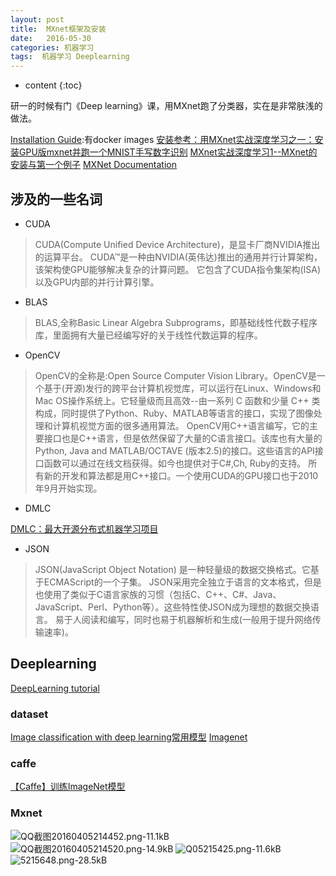 ```yaml
---
layout: post
title:  MXnet框架及安装
date:   2016-05-30
categories: 机器学习
tags:  机器学习 Deeplearning
---
```


* content
{:toc}


研一的时候有门《Deep learning》课，用MXnet跑了分类器，实在是非常肤浅的做法。






[Installation Guide](http://mxnt.ml/en/latest/build.html#docker-images):有docker images
[安装参考：用MXnet实战深度学习之一：安装GPU版mxnet并跑一个MNIST手写数字识别](http://www.open-open.com/lib/view/open1448030000650.html)
[MXnet实战深度学习1--MXnet的安装与第一个例子](http://m.blog.csdn.net/article/details?id=50260419)
[MXNet Documentation](http://mxnet.readthedocs.org/en/latest/#mxnet-documentation)


## 涉及的一些名词

 - CUDA
>CUDA(Compute Unified Device Architecture)，是显卡厂商NVIDIA推出的运算平台。 CUDA™是一种由NVIDIA(英伟达)推出的通用并行计算架构，该架构使GPU能够解决复杂的计算问题。 它包含了CUDA指令集架构(ISA)以及GPU内部的并行计算引擎。
 - BLAS
>BLAS,全称Basic Linear Algebra Subprograms，即基础线性代数子程序库，里面拥有大量已经编写好的关于线性代数运算的程序。


 - OpenCV
>OpenCV的全称是:Open Source Computer Vision Library。OpenCV是一个基于(开源)发行的跨平台计算机视觉库，可以运行在Linux、Windows和Mac OS操作系统上。它轻量级而且高效--由一系列 C 函数和少量 C++ 类构成，同时提供了Python、Ruby、MATLAB等语言的接口，实现了图像处理和计算机视觉方面的很多通用算法。
   OpenCV用C++语言编写，它的主要接口也是C++语言，但是依然保留了大量的C语言接口。该库也有大量的Python, Java and MATLAB/OCTAVE (版本2.5)的接口。这些语言的API接口函数可以通过在线文档获得。如今也提供对于C#,Ch, Ruby的支持。
所有新的开发和算法都是用C++接口。一个使用CUDA的GPU接口也于2010年9月开始实现。


 - DMLC

[DMLC：最大开源分布式机器学习项目](http://www.infoq.com/cn/news/2015/06/DMLC-github?utm_source=tuicool)

 - JSON
>JSON(JavaScript Object Notation) 是一种轻量级的数据交换格式。它基于ECMAScript的一个子集。 JSON采用完全独立于语言的文本格式，但是也使用了类似于C语言家族的习惯（包括C、C++、C#、Java、JavaScript、Perl、Python等）。这些特性使JSON成为理想的数据交换语言。 易于人阅读和编写，同时也易于机器解析和生成(一般用于提升网络传输速率)。

## Deeplearning

[DeepLearning tutorial](http://www.cs.nyu.edu/~yann/talks/lecun-ranzato-icml2013.pdf)

### dataset

[Image classification with deep learning常用模型](http://www.68idc.cn/help/buildlang/ask/20150107162262.html)
[Imagenet](http://www.image-net.org/)

### caffe

[【Caffe】训练ImageNet模型](http://blog.csdn.net/pirage/article/details/17553549)

### Mxnet

![QQ截图20160405214452.png-11.1kB][1]
![QQ截图20160405214520.png-14.9kB][2]
![Q05215425.png-11.6kB][3]
![5215648.png-28.5kB][4]


  [1]: http://static.zybuluo.com/maorongrong/g7qjtxs44nvj64nej7yx448w/QQ%E6%88%AA%E5%9B%BE20160405214452.png
  [2]: http://static.zybuluo.com/maorongrong/px8ig37bpgijoksm0p4s0rw7/QQ%E6%88%AA%E5%9B%BE20160405214520.png
  [3]: http://static.zybuluo.com/maorongrong/ysf8plxneu6842j11llyn5hw/Q05215425.png
  [4]: http://static.zybuluo.com/maorongrong/3ec12lb345i7krket7y6f35p/5215648.png
